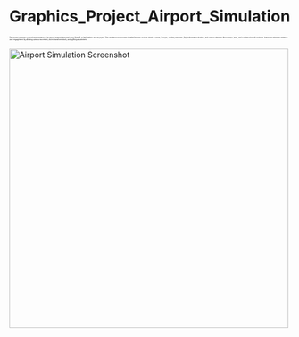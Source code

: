 # Graphics_Project_Airport_Simulation
<span style="font-size:3px;">The project presents a virtual representation of an airport terminal designed using OpenGL to feel realistic and engaging. The simulation incorporates detailed features such as check-in points, lounges, vending machines, flight information displays, and outdoor elements like runways, trees, and a spherical world sculpture. Interactive elements enhance user engagement by allowing camera movement, object transformations, and lighting adjustments.




 <img src="https://github.com/user-attachments/assets/9d7ac91d-3ecf-4845-8eb5-8c94035a7976" 
     alt="Airport Simulation Screenshot" 
     style="width: 500px; height: auto;">

</span>
